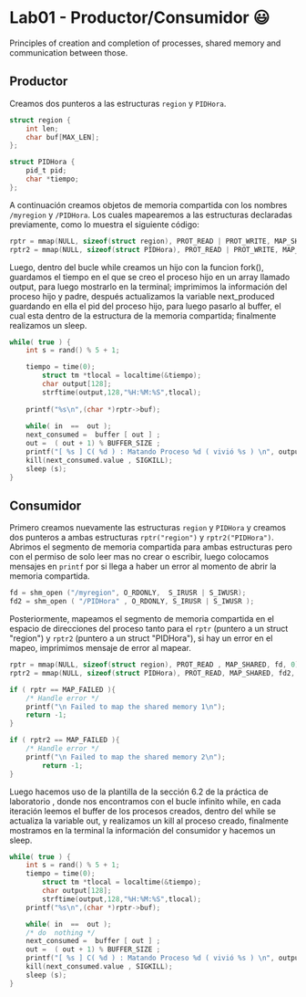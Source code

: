 # Lab01 - Productor/Consumidor :smiley:
Principles of creation and completion of processes, shared memory and communication between those.

## Productor
Creamos dos punteros a las estructuras `region` y `PIDHora`.
```c
struct region {
    int len;
    char buf[MAX_LEN];
};

struct PIDHora {
    pid_t pid;
    char *tiempo;
};
```
A continuación creamos objetos de memoria compartida con los nombres `/myregion` y `/PIDHora`. Los cuales mapearemos a las estructuras declaradas previamente, como lo muestra el siguiente código:
```c
rptr = mmap(NULL, sizeof(struct region), PROT_READ | PROT_WRITE, MAP_SHARED, fd, 0);
rptr2 = mmap(NULL, sizeof(struct PIDHora), PROT_READ | PROT_WRITE, MAP_SHARED, fd2, 0);
```
Luego, dentro del bucle while creamos un hijo con la funcion fork(), guardamos el tiempo en el que se creo el proceso hijo en un array llamado output, para luego mostrarlo en la terminal; imprimimos la información del proceso hijo y padre, después actualizamos la variable next_produced guardando en ella el pid del proceso hijo, para luego pasarlo al buffer, el cual esta dentro de la estructura de la memoria compartida; finalmente realizamos un sleep.

```c
while( true ) {
	int s = rand() % 5 + 1;

	tiempo = time(0);
        struct tm *tlocal = localtime(&tiempo);
        char output[128];
        strftime(output,128,"%H:%M:%S",tlocal);
	
	printf("%s\n",(char *)rptr->buf);
	
	while( in  ==  out );
	next_consumed =  buffer [ out ] ;
	out =  ( out + 1) % BUFFER_SIZE ;
	printf("[ %s ] C( %d ) : Matando Proceso %d ( vivió %s ) \n", output , getpid() , rptr2->pid, rptr2->tiempo);
	kill(next_consumed.value , SIGKILL);
	sleep (s);
}
```

## Consumidor

Primero creamos nuevamente las estructuras `region` y `PIDHora` y creamos dos punteros a ambas estructuras `rptr("region")` y `rptr2("PIDHora")`.
Abrimos el segmento de memoria compartida para ambas estructuras pero con el permiso de solo leer mas no crear o escribir, luego colocamos mensajes en `printf` por si llega a haber un error al momento de abrir la memoria compartida.
```c
fd = shm_open ("/myregion", O_RDONLY,  S_IRUSR | S_IWUSR);
fd2 = shm_open ( "/PIDHora" , O_RDONLY, S_IRUSR | S_IWUSR );
```
Posteriormente, mapeamos el segmento de memoria compartida en el espacio de direcciones del proceso tanto para el `rptr` (puntero a un struct "region") y  `rptr2` (puntero a un struct "PIDHora"), si hay un error en el mapeo, imprimimos mensaje de error al mapear.
```c
rptr = mmap(NULL, sizeof(struct region), PROT_READ , MAP_SHARED, fd, 0);
rptr2 = mmap(NULL, sizeof(struct PIDHora), PROT_READ, MAP_SHARED, fd2, 0);

if ( rptr == MAP_FAILED ){
	/* Handle error */
	printf("\n Failed to map the shared memory 1\n");
	return -1;
}

if ( rptr2 == MAP_FAILED ){
	/* Handle error */
	printf("\n Failed to map the shared memory 2\n");
        return -1;
}
```
Luego hacemos uso de la plantilla de la sección 6.2 de la práctica de laboratorio , donde nos encontramos con el bucle infinito while, en cada iteración leemos el buffer de los procesos creados, dentro del while se actualiza la variable out, y realizamos un kill al proceso creado, finalmente mostramos en la terminal la información del consumidor y hacemos un sleep.
```c
while( true ) {
	int s = rand() % 5 + 1;
	tiempo = time(0);
        struct tm *tlocal = localtime(&tiempo);
        char output[128];
        strftime(output,128,"%H:%M:%S",tlocal);
	printf("%s\n",(char *)rptr->buf);

	while( in  ==  out );
	/* do  nothing */
	next_consumed =  buffer [ out ] ;
	out =  ( out + 1) % BUFFER_SIZE ;
	printf("[ %s ] C( %d ) : Matando Proceso %d ( vivió %s ) \n", output , getpid() , rptr2->pid, rptr2->tiempo);
	kill(next_consumed.value , SIGKILL);
	sleep (s);
}
```
